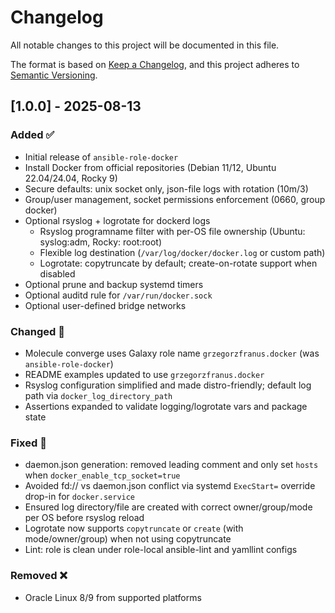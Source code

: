 # Changelog

All notable changes to this project will be documented in this file.

The format is based on [Keep a Changelog](https://keepachangelog.com/en/1.0.0/),
and this project adheres to [Semantic Versioning](https://semver.org/spec/v2.0.0.html).

## [1.0.0] - 2025-08-13
### Added ✅
- Initial release of `ansible-role-docker`
- Install Docker from official repositories (Debian 11/12, Ubuntu 22.04/24.04, Rocky 9)
- Secure defaults: unix socket only, json-file logs with rotation (10m/3)
- Group/user management, socket permissions enforcement (0660, group docker)
- Optional rsyslog + logrotate for dockerd logs
  - Rsyslog programname filter with per-OS file ownership (Ubuntu: syslog:adm, Rocky: root:root)
  - Flexible log destination (`/var/log/docker/docker.log` or custom path)
  - Logrotate: copytruncate by default; create-on-rotate support when disabled
- Optional prune and backup systemd timers
- Optional auditd rule for `/var/run/docker.sock`
- Optional user-defined bridge networks

### Changed 🔄
- Molecule converge uses Galaxy role name `grzegorzfranus.docker` (was `ansible-role-docker`)
- README examples updated to use `grzegorzfranus.docker`
- Rsyslog configuration simplified and made distro-friendly; default log path via `docker_log_directory_path`
- Assertions expanded to validate logging/logrotate vars and package state

### Fixed 🔧
- daemon.json generation: removed leading comment and only set `hosts` when `docker_enable_tcp_socket=true`
- Avoided fd:// vs daemon.json conflict via systemd `ExecStart=` override drop-in for `docker.service`
- Ensured log directory/file are created with correct owner/group/mode per OS before rsyslog reload
- Logrotate now supports `copytruncate` or `create` (with mode/owner/group) when not using copytruncate
- Lint: role is clean under role-local ansible-lint and yamllint configs

### Removed ❌
- Oracle Linux 8/9 from supported platforms
